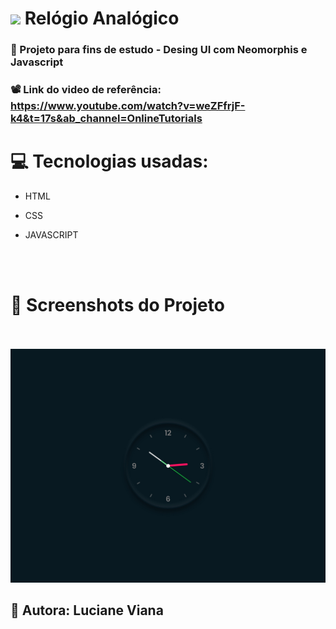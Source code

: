 #  <img src="https://github.com/everton-dgn/everton-dgn/blob/main/gif/Hi.gif?raw=true" width="30px">  Relógio Analógico
###   :book: Projeto para fins de estudo - Desing UI com Neomorphis e Javascript

###   📽️ Link do video de referência: https://www.youtube.com/watch?v=weZFfrjF-k4&t=17s&ab_channel=OnlineTutorials
# :computer: Tecnologias usadas:


 * HTML

 * CSS
 * JAVASCRIPT

  <br> <br>
 #  :camera_flash: Screenshots do Projeto
 <br> <br> 
   ![Imagem do projeto](https://github.com/Lucianevianagbi/relogio-analogico/blob/main/img-relogio.jpg)
 <br>
## :woman: Autora:  Luciane Viana
